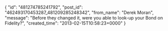  {
   "id": "481274785241792",
   "post_id": "462493170453287_481209285248342",
   "from_name": "Derek Moran",
   "message": "Before they changed it, were you able to look-up your Bond on Fidelity?",
   "created_time": "2013-02-15T10:58:23+0000"
 }
